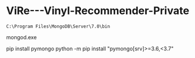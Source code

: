 # ViRe---Vinyl-Recommender-Private

`C:\Program Files\MongoDB\Server\7.0\bin`

mongod.exe

pip install pymongo
python -m pip install "pymongo[srv]>=3.6,<3.7"
